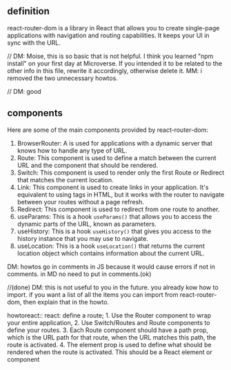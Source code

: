 ## definition
react-router-dom is a library in React that allows you to create single-page applications with navigation and routing capabilities. It keeps your UI in sync with the URL.

// DM: Moise, this is so basic that is not helpful. I think you learned "npm install" on your first day at Microverse. If you intended it to be related to the other info in this file, rewrite it accordingly, otherwise delete it. MM: i removed the two unnecessary howtos.

// DM: good
<!-- // 
DM: note: the below is all handled by nextjs, but it is useful to understand this when you see it in articles/tutorials on the Web. 
  MM: it's also useful when working on a React project which doesn't involve NextJS i think. 
	DM: not use nextjs? perish the thought! JK BUT really, nextjs is so superior to CRA, however my last job used CRA to start the app, but it was so modified that it was unrecognizable. Also, even with CRA everyone uses a better package for routing than react-router-dom. but still good to know it. MM: that make sense, NextJS is straightforward and more concise than working with CRA. but as always new libraries are often more simplified than their alternatives. DM: ok, but "predecessor" vocabulary is off - CRA is not a predecessor to nextjs, they are both separate things currently in development. Try picking a better word or change the sentence. 
	MM: I think alternatives seem to be appropriate here, i referred to that by comparing JavasCript, React CRA, and NextJS.
	DM: OK, but remember you dont pick CRA vs NextJS due to the routing, but to a lot of other reasons.
	MM: yes, i found something like server-side rendering, incremental static regeneration which allows you to re-generate static pages at runtime without rebuilding the entire site.
 -->
## components
Here are some of the main components provided by react-router-dom:
1. BrowserRouter: A <BrowserRouter> is used for applications with a dynamic server that knows how to handle any type of URL.
2. Route: This component <Route> is used to define a match between the current URL and the component that should be rendered.
3. Switch: This component <Switch> is used to render only the first Route or Redirect that matches the current location.
4. Link: This component <Link> is used to create links in your application. It's equivalent to using <a> tags in HTML, but it works with the router to navigate between your routes without a page refresh.
5. Redirect: This component <Redirect /> is used to redirect from one route to another.
6. useParams: This is a hook `useParams()` that allows you to access the dynamic parts of the URL, known as parameters.
7. useHistory: This is a hook `useHistory()` that gives you access to the history instance that you may use to navigate.
8. useLocation: This is a hook `useLocation()` that returns the current location object which contains information about the current URL.

DM: howtos go in comments in JS because it would cause errors if not in comments. in MD no need to put in comments.(ok)

//(done) DM: this is not useful to you in the future. you already kow how to import. if you want a list of all the items you can import from react-router-dom, then explain that in the howto. 


howtoreact:: react: define a route; 1. Use the Router component to wrap your entire application, 2. Use Switch/Routes and Route components to define your routes. 3. Each Route component should have a path prop, which is the URL path for that route, when the URL matches this path, the route is activated. 4. The element prop is used to define what should be rendered when the route is activated. This should be a React element or component 